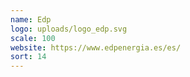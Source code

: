 ```yaml
---
name: Edp
logo: uploads/logo_edp.svg
scale: 100
website: https://www.edpenergia.es/es/
sort: 14
---
```

